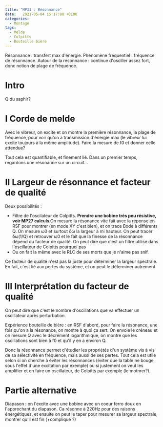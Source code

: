 ```yaml
---
title: "MP31 : Résonnance"
date:   2021-05-04 15:17:00 +0100
categories:
  - Montage
tags:
  - Melde
  - Colpitts
  - Bouteille bière
---
```


Résonnance : transfert max d'énergie. Phénomène fréquentiel : fréquence de résonnance. Autour de la résonnance : continue d'osciller assez fort, donc notion de plage de fréquence.
# Intro
Q du saphir?
# I Corde de melde

Avec le vibreur, on excite et on montre la première résonnance, la plage de fréquence, pour voir qu'on a transmission d'énergie max (le vibreur lui excite toujours à la même
amplitude). Faire la mesure de f0 et donner celle attendue?

Tout cela est quantifiable, et finement lié. Dans un premier temps, regardons une résonance sur un circuit...

# II Largeur de résonnance et facteur de qualité

Deux possibilités : 
- Filtre de l'oscilateur de Colpitts. **Prendre une bobine très peu résistive, voir MP27 calculs**.On mesure la résonance vite fait avec la réponse en RSF pour montrer (en mode XY c'est bien), et on trace Bode à différents Q. On mesure &omega;0 et surtout
&delta;&omega; la largeur à mi hauteur. On peut tracer &delta;&omega;(1/Q) et retrouver &omega;0 et le fait que la finesse de la résonnance dépend du facteur de qualité. 
On peut dire que c'est un filtre utilisé dans l'oscillateur de Colpitts pourquoi pas
- Ou on fait la même avec le RLC de ses morts que je n'aime pas snif.

Ce facteur de qualité n'est pas là juste pour déterminer la largeur spectrale. En fait, c'est lié aux pertes du système, et on peut le déterminer autrement 

# III Interprétation du facteur de qualité 
On peut dire que c'est le nombre d'oscillations que va effectuer un oscillateur après perturbation. 

Expérience bouteille de bière : en RSF d'abord, pour faire la résonance, une fois qu'on a la résonance, on montre à quoi ça sert. On envoie le créneau et on mesure Q avec le
décrément logarithmique, on montre que les oscillations sont bien à f0 et qu'il y en a environ Q.
 
Donc la résonnance permet d'étudier les propriétés d'un système vis à vis de sa sélectivité en fréquence, mais aussi de ses pertes. Tout cela est utile selon si on cherche à 
éviter les résonnances (éviter que la table ne bouge sous l'effet d'une excitation par exemple) ou si justement on veut les amplifier et en faire un oscillateur, 
de Colpitts par exemple (le motnrer?). 
 
# Partie alternative
Diapason : on l'excite avec une bobine avec un coeur ferro doux en l'approchant du diapason. Ca résonne à 220Hz pour des raisons énergétiques, 
et ensuite on peut le taper pour mesurer sa largeur spectrale, montrer qu'il est fin (+compliqué ?)

